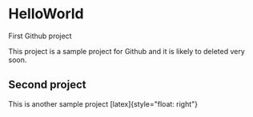 # HelloWorld
First Github project

This project is a sample project for Github and it is likely to deleted very soon.

## Second project
This is another sample project [latex]{style="float: right"}
